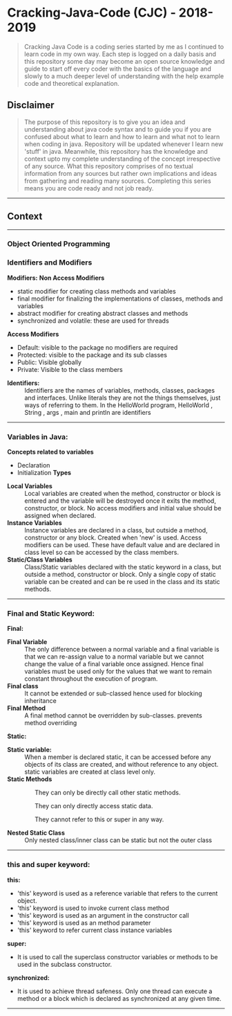 # **Cracking-Java-Code (CJC) - 2018-2019**

> Cracking Java Code is a coding series started by me as I continued to learn code in my  own way. Each step is logged on a daily basis and this repository some day may become an open source knowledge and guide to start off every coder with the basics of the language and slowly to a much deeper level of understanding with the help example code and theoretical explanation.

## **Disclaimer**

> The purpose of this repository is to give you an idea and understanding about java code syntax and to guide you if you are confused about what to learn and
> how to learn and what not to learn when coding in java. Repository will be updated whenever I learn new 'stuff' in java. Meanwhile, this repository has the 
> knowledge and context upto my complete understanding of the concept irrespective of any source. What this repository comprises of no textual information from 
> any sources but rather own implications and ideas from gathering and reading many sources. Completing this series means you are code ready and not job ready.

------------------
## **Context**





------------------
### Object Oriented Programming

### Identifiers and Modifiers

**Modifiers:** 
**Non Access Modifiers**
* static modifier for creating class methods and variables
* final modifier for finalizing the implementations of  classes, methods and variables
* abstract modifier for creating abstract classes and methods
* synchronized and volatile: these are used for threads

**Access Modifiers**
* Default: visible to the package no modifiers are required
* Protected: visible to the package and its sub classes
* Public:  Visible globally
* Private: Visible to the class members

<dl>
	<dt><strong>Identifiers:</strong></dt>
	<dd>Identifiers are the names of variables, methods, classes, packages and interfaces. Unlike literals they are not the things themselves, just ways of referring to them. In the HelloWorld program, HelloWorld , String , args , main and println are identifiers</dd>
</dl>

---------------
### Variables in Java:
**Concepts related to variables**
* Declaration
* Initialization
**Types**
<dl>
	<dt><strong>Local Variables</strong></dt>
	<dd>Local variables are created when the method, constructor or block is entered and the variable will be destroyed once it exits the method, constructor, or block. No access modifiers and initial value should be assigned when declared.</dd>
	<dt><strong>Instance Variables</strong></dt>
	<dd>Instance variables are declared in a class, but outside a method, constructor or any block. Created when 'new' is used.  Access modifiers can be used. These have default value and are declared in class level so can be accessed by the class members.</dd>
	<dt><strong>Static/Class Variables</strong></dt>
	<dd>Class/Static variables declared with the static keyword in a class, but outside a method, constructor or block. Only a single copy of static variable can be created and can be re used in the class and its static methods.</dd>
</dd>

-----------
### Final and Static Keyword:
**Final:**
<dl>
	<dt><strong>Final Variable</strong></dt> 
	<dd>The only difference between a normal variable and a final variable is that we can re-assign value to a normal variable but we cannot change the value of a final variable once assigned. Hence final variables must be used only for the values that we want to remain constant throughout the execution of program.</dd>
	<dt><strong>Final class</strong></dt>
	<dd>It cannot be extended or sub-classed hence used for blocking inheritance</dd>
	<dt><strong>Final Method</strong></dt>
	<dd>A final method cannot be overridden by sub-classes. prevents method overriding</dd>
</dl>

**Static:**
<dl>
	<dt><strong>Static variable:</strong></dt>
	<dd>When a member is declared static, it can be accessed before any objects of its class are created, and without reference to any object. static variables are created at class level only.</dd>
	<dt><strong>Static Methods</strong></dt>
	<dd>
	<ul>They can only be directly call other static methods.</ul> 
	<ul>They can only directly access static data.</ul>
	<ul>They cannot refer to this or super in any way.</ul></dd>
	<dt><strong>Nested Static Class</strong></dt>
	<dd>Only nested class/inner class can be static but not the outer class</dd>
</dl>

---------------

### this and super keyword:
**this:**
* 'this' keyword is used as a reference variable that refers to the current object.
* 'this' keyword is used to invoke current class method
* 'this' keyword is used as an argument in the constructor call
* 'this' keyword is used as an method parameter
* 'this' keyword to refer current class instance variables

**super:**
* It is used to call the superclass constructor variables or methods to be used in the subclass constructor.

**synchronized:** 
* It is used to achieve thread safeness. Only one  thread can execute a method or a block which is declared as synchronized at any given time.

---------------